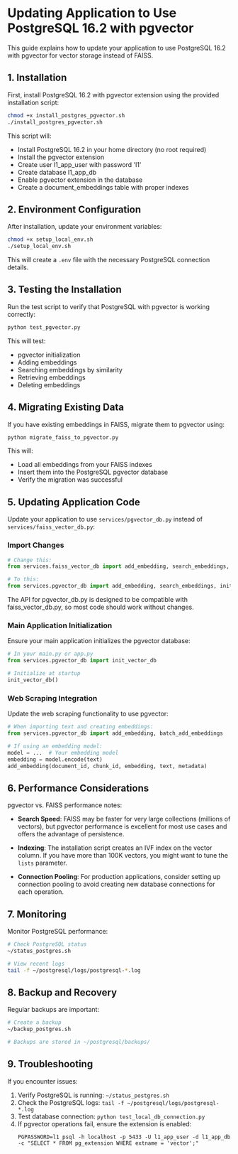 # Updating Application to Use PostgreSQL 16.2 with pgvector

This guide explains how to update your application to use PostgreSQL 16.2 with pgvector for vector storage instead of FAISS.

## 1. Installation

First, install PostgreSQL 16.2 with pgvector extension using the provided installation script:

```bash
chmod +x install_postgres_pgvector.sh
./install_postgres_pgvector.sh
```

This script will:
- Install PostgreSQL 16.2 in your home directory (no root required)
- Install the pgvector extension
- Create user l1_app_user with password 'l1'
- Create database l1_app_db
- Enable pgvector extension in the database
- Create a document_embeddings table with proper indexes

## 2. Environment Configuration

After installation, update your environment variables:

```bash
chmod +x setup_local_env.sh
./setup_local_env.sh
```

This will create a `.env` file with the necessary PostgreSQL connection details.

## 3. Testing the Installation

Run the test script to verify that PostgreSQL with pgvector is working correctly:

```bash
python test_pgvector.py
```

This will test:
- pgvector initialization
- Adding embeddings
- Searching embeddings by similarity
- Retrieving embeddings
- Deleting embeddings

## 4. Migrating Existing Data

If you have existing embeddings in FAISS, migrate them to pgvector using:

```bash
python migrate_faiss_to_pgvector.py
```

This will:
- Load all embeddings from your FAISS indexes
- Insert them into the PostgreSQL pgvector database
- Verify the migration was successful

## 5. Updating Application Code

Update your application to use `services/pgvector_db.py` instead of `services/faiss_vector_db.py`:

### Import Changes

```python
# Change this:
from services.faiss_vector_db import add_embedding, search_embeddings, init_vector_db

# To this:
from services.pgvector_db import add_embedding, search_embeddings, init_vector_db
```

The API for pgvector_db.py is designed to be compatible with faiss_vector_db.py, so most code should work without changes.

### Main Application Initialization

Ensure your main application initializes the pgvector database:

```python
# In your main.py or app.py
from services.pgvector_db import init_vector_db

# Initialize at startup
init_vector_db()
```

### Web Scraping Integration

Update the web scraping functionality to use pgvector:

```python
# When importing text and creating embeddings:
from services.pgvector_db import add_embedding, batch_add_embeddings

# If using an embedding model:
model = ...  # Your embedding model
embedding = model.encode(text)
add_embedding(document_id, chunk_id, embedding, text, metadata)
```

## 6. Performance Considerations

pgvector vs. FAISS performance notes:

- **Search Speed**: FAISS may be faster for very large collections (millions of vectors), but pgvector performance is excellent for most use cases and offers the advantage of persistence.
  
- **Indexing**: The installation script creates an IVF index on the vector column. If you have more than 100K vectors, you might want to tune the `lists` parameter.

- **Connection Pooling**: For production applications, consider setting up connection pooling to avoid creating new database connections for each operation.

## 7. Monitoring

Monitor PostgreSQL performance:

```bash
# Check PostgreSQL status
~/status_postgres.sh

# View recent logs
tail -f ~/postgresql/logs/postgresql-*.log
```

## 8. Backup and Recovery

Regular backups are important:

```bash
# Create a backup
~/backup_postgres.sh

# Backups are stored in ~/postgresql/backups/
```

## 9. Troubleshooting

If you encounter issues:

1. Verify PostgreSQL is running: `~/status_postgres.sh`
2. Check the PostgreSQL logs: `tail -f ~/postgresql/logs/postgresql-*.log`
3. Test database connection: `python test_local_db_connection.py`
4. If pgvector operations fail, ensure the extension is enabled: 
   ```
   PGPASSWORD=l1 psql -h localhost -p 5433 -U l1_app_user -d l1_app_db -c "SELECT * FROM pg_extension WHERE extname = 'vector';"
   ```